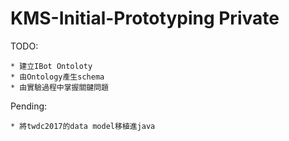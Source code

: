 # KMS-Initial-Prototyping Private

TODO:

	* 建立IBot Ontoloty
	* 由Ontology產生schema
	* 由實驗過程中掌握關鍵問題

Pending:

	* 將twdc2017的data model移植進java
